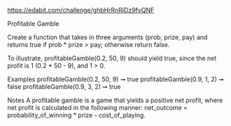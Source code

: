 https://edabit.com/challenge/ghbHrRnRiDz9fvQNF

Profitable Gamble

Create a function that takes in three arguments (prob, prize, pay) and returns true if prob * prize > pay; otherwise return false.

To illustrate, profitableGamble(0.2, 50, 9) should yield true, since the net profit is 1 (0.2 * 50 - 9), and 1 > 0.

Examples
profitableGamble(0.2, 50, 9) ➞ true
profitableGamble(0.9, 1, 2) ➞ false
profitableGamble(0.9, 3, 2) ➞ true

Notes
A profitable gamble is a game that yields a positive net profit, where net profit is calculated in the following manner: net_outcome = probability_of_winning * prize - cost_of_playing.